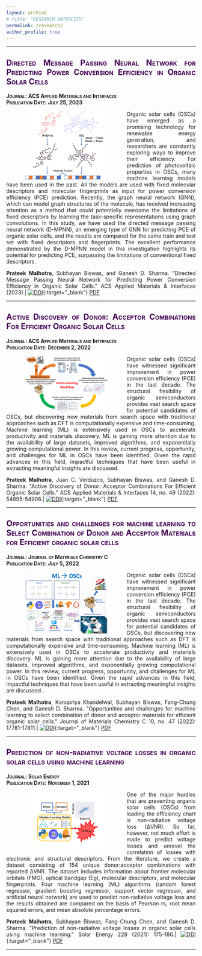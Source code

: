```yaml
---
layout: archive
# title: "RESEARCH INTERESTS"
permalink: /research/
author_profile: true
---
```

<style> .aligncenter {text-align: center;} </style>
<style> body {text-align: justify} </style> <!-- Justify text. -->


------

## <span style="font-variant:small-caps;"><span style="color:#440154">**Directed Message Passing Neural Network for Predicting Power Conversion Efficiency in Organic Solar Cells**</span></span>
<span style="font-variant:small-caps;">**Journal: ACS Applied Materials and Interfaces**</span><br>
<span style="font-variant:small-caps;">**Publication Date: July 25, 2023**</span>

<img src="/images/DMPNN.png"
    width="220"
    hspace="50"
    align="left"> Organic solar cells (OSCs) have emerged as a promising technology for renewable energy generation, and researchers are constantly exploring ways to improve their efficiency. For prediction of photovoltaic properties in OSCs, many machine learning models have been used in the past. All the models are used with fixed molecular descriptors and molecular fingerprints as input for power conversion efficiency (PCE) prediction. Recently, the graph neural network (GNN), which can model graph structures of the molecule, has received increasing attention as a method that could potentially overcome the limitations of fixed descriptors by learning the task-specific representations using graph convolutions. In this study, we have used the directed message passing neural network (D-MPNN), an emerging type of GNN for predicting PCE of organic solar cells, and the results are compared for the same train and test set with fixed descriptors and fingerprints. The excellent performance demonstrated by the D-MPNN model in this investigation highlights its potential for predicting PCE, surpassing the limitations of conventional fixed descriptors.
   
    
**Prateek Malhotra**, Subhayan Biswas, and Ganesh D. Sharma. "Directed Message Passing Neural Network for Predicting Power Conversion Efficiency in Organic Solar Cells." ACS Applied Materials & Interfaces (2023).$|$
[![DDI](https://img.shields.io/badge/DOI-10.1021/acsami.3c08068-21908C.svg)](https://doi.org/10.1021/acsami.3c08068){:target="_blank"}
[PDF](https://github.com/prateek-malhotra/prateek-malhotra.github.io/raw/master/files/Review.pdf)




------
## <span style="font-variant:small-caps;"><span style="color:#440154">**Active Discovery of Donor: Acceptor Combinations For Efficient Organic Solar Cells**</span></span>
<span style="font-variant:small-caps;">**Journal: ACS Applied Materials and Interfaces**</span><br>
<span style="font-variant:small-caps;">**Publication Date: December 2, 2022**</span>

<img src="/images/Active_learning.png"
    width="220"
    hspace="50"
    align="left"> Organic solar cells (OSCs) have witnessed significant improvement in power conversion efficiency (PCE) in the last decade. The structural flexibility of organic semiconductors provides vast search space for potential candidates of OSCs, but discovering new materials from search space with traditional approaches such as DFT is computationally expensive and time-consuming. Machine learning (ML) is extensively used in OSCs to accelerate productivity and materials discovery. ML is gaining more attention due to the availability of large datasets, improved algorithms, and exponentially growing computational power. In this review, current progress, opportunity, and challenges for ML in OSCs have been identified. Given the rapid advances in this field, impactful techniques that have been useful in extracting meaningful insights are discussed.
   
    
**Prateek Malhotra**, Juan C. Verduzco, Subhayan Biswas, and Ganesh D. Sharma. "Active Discovery of Donor: Acceptor Combinations For Efficient Organic Solar Cells." ACS Applied Materials & Interfaces 14, no. 49 (2022): 54895-54906.$|$
[![DDI](https://img.shields.io/badge/DOI-10.1021/acsami.2c18540-21908C.svg)](https://doi.org/10.1021/acsami.2c18540){:target="_blank"}
[PDF](https://github.com/prateek-malhotra/prateek-malhotra.github.io/raw/master/files/Active_learning.pdf)


------

## <span style="font-variant:small-caps;"><span style="color:#440154">**Opportunities and challenges for machine learning to Select Combination of Donor and Acceptor Materials for Efficient organic solar cells**</span></span>
<span style="font-variant:small-caps;">**Journal: Journal of Materials Chemistry C**</span><br>
<span style="font-variant:small-caps;">**Publication Date: July 5, 2022**</span>

<img src="/images/Review.png"
    width="220"
    hspace="50"
    align="left"> Organic solar cells (OSCs) have witnessed significant improvement in power conversion efficiency (PCE) in the last decade. The structural flexibility of organic semiconductors provides vast search space for potential candidates of OSCs, but discovering new materials from search space with traditional approaches such as DFT is computationally expensive and time-consuming. Machine learning (ML) is extensively used in OSCs to accelerate productivity and materials discovery. ML is gaining more attention due to the availability of large datasets, improved algorithms, and exponentially growing computational power. In this review, current progress, opportunity, and challenges for ML in OSCs have been identified. Given the rapid advances in this field, impactful techniques that have been useful in extracting meaningful insights are discussed..
   
    
**Prateek Malhotra**, Kanupriya Khandelwal, Subhayan Biswas, Fang-Chung Chen, and Ganesh D. Sharma. "Opportunities and challenges for machine learning to select combination of donor and acceptor materials for efficient organic solar cells." Journal of Materials Chemistry C 10, no. 47 (2022): 17781-17811.$|$
[![DDI](https://img.shields.io/badge/DOI-10.1039/D2TC03276G-21908C.svg)](https://doi.org/10.1039/D2TC03276G){:target="_blank"}
[PDF](https://github.com/prateek-malhotra/prateek-malhotra.github.io/raw/master/files/Review.pdf)

------

## <span style="font-variant:small-caps;"><span style="color:#440154">**Prediction of non-radiative voltage losses in organic solar cells using machine learning**</span></span>
<span style="font-variant:small-caps;">**Journal: Solar Energy**</span><br>
<span style="font-variant:small-caps;">**Publication Date: November 1, 2021**</span>

<img src="/images/non_radiative.png"
    width="220"
    hspace="50"
    align="left"> One of the major hurdles that are preventing organic solar cells (OSCs) from leading the efficiency chart is non-radiative voltage loss (ΔVNR). So far, however, not much effort is made to predict voltage losses and unravel the correlation of losses with electronic and structural descriptors. From the literature, we create a dataset consisting of 154 unique donor:acceptor combinations with reported ΔVNR. The dataset includes information about frontier molecular orbitals (FMO), optical bandgap (Eg), molecular descriptors, and molecular fingerprints. Four machine learning (ML) algorithms (random forest regressor, gradient boosting regressor, support vector regressor, and artificial neural network) are used to predict non-radiative voltage loss and the results obtained are compared on the basis of Pearson rs, root mean squared errors, and mean absolute percentage errors.
   
    
**Prateek Malhotra**, Subhayan Biswas, Fang-Chung Chen, and Ganesh D. Sharma. "Prediction of non-radiative voltage losses in organic solar cells using machine learning." Solar Energy 228 (2021): 175-186.$|$
[![DDI](https://img.shields.io/badge/DOI-10.1016/j.solener.2021.09.056-21908C.svg)](https://doi.org/10.1016/j.solener.2021.09.056){:target="_blank"}
[PDF](https://github.com/prateek-malhotra/prateek-malhotra.github.io/raw/master/files/non_radiative.pdf)

------